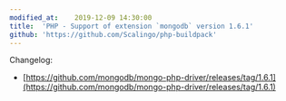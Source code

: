 ```yaml
---
modified_at:	2019-12-09 14:30:00
title:	'PHP - Support of extension `mongodb` version 1.6.1'
github: 'https://github.com/Scalingo/php-buildpack'
---
```


Changelog:

* [https://github.com/mongodb/mongo-php-driver/releases/tag/1.6.1](https://github.com/mongodb/mongo-php-driver/releases/tag/1.6.1)
